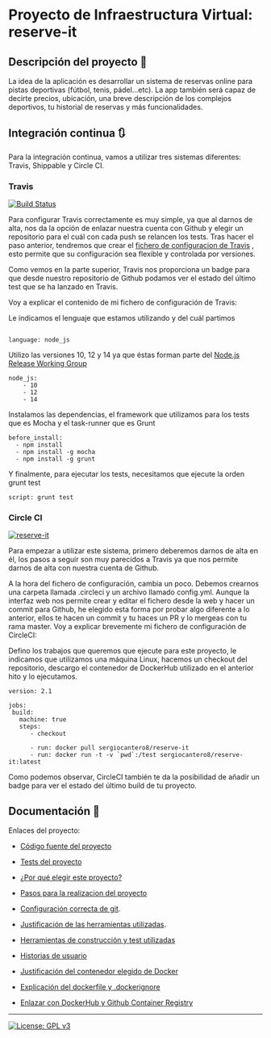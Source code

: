 # Proyecto de Infraestructura Virtual: reserve-it

## Descripción del proyecto :green_book:
La idea de la aplicación es desarrollar un sistema de reservas online para pistas deportivas (fútbol, tenis, pádel...etc). La app también será capaz de decirte precios, ubicación, una breve descripción de los complejos deportivos, tu historial de reservas y más funcionalidades.

## Integración continua :arrows_clockwise:

Para la integración continua, vamos a utilizar tres sistemas diferentes: Travis, Shippable y Circle CI.

### Travis
[![Build Status](https://travis-ci.com/sergiocantero8/reserve-it.svg?branch=master)](https://travis-ci.com/sergiocantero8/reserve-it)

Para configurar Travis correctamente es muy simple, ya que al darnos de alta, nos da la opción de enlazar nuestra cuenta con Github y elegir un repositorio para el cuál con cada push se relancen los tests. Tras hacer el paso anterior, tendremos que crear el [fichero de configuracion de Travis](https://github.com/sergiocantero8/reserve-it/blob/master/.travis.yml) , esto permite que su configuración sea flexible y controlada por versiones.

Como vemos en la parte superior, Travis nos proporciona un badge para que desde nuestro repositorio de Github podamos ver el estado del último test que se ha lanzado en Travis.

Voy a explicar el contenido de mi fichero de configuración de Travis:

Le indicamos el lenguaje que estamos utilizando y del cuál partimos
```

language: node_js

```

Utilizo las versiones 10, 12 y 14 ya que éstas forman parte del [Node.js Release Working Group](https://github.com/nodejs/Release)

```
node_js:
    - 10
    - 12
    - 14

```
Instalamos las dependencias, el framework que utilizamos para los tests que es Mocha y el task-runner que es Grunt
```
before_install:
  - npm install
  - npm install -g mocha
  - npm install -g grunt
```

Y finalmente, para ejecutar los tests, necesitamos que ejecute la orden grunt test

```
script: grunt test

```

### Circle CI

[![reserve-it](https://circleci.com/gh/sergiocantero8/reserve-it.svg?style=svg)](https://app.circleci.com/pipelines/github/sergiocantero8/reserve-it)

Para empezar a utilizar este sistema, primero deberemos darnos de alta en él, los pasos a seguir son muy parecidos a Travis ya que nos permite darnos de alta con nuestra cuenta de Github.

A la hora del fichero de configuración, cambia un poco. Debemos crearnos una carpeta llamada .circleci y un archivo llamado config.yml. Aunque la interfaz web nos permite crear y editar el fichero desde la web y hacer un commit para Github, he elegido esta forma por probar algo diferente a lo anterior, ellos te hacen un commit y tu haces un PR y lo mergeas con tu rama master. Voy a explicar brevemente mi fichero de configuración de CircleCI:


Defino los trabajos que queremos que ejecute para este proyecto, le indicamos que utilizamos una máquina Linux, hacemos un checkout del repositorio, descargo el contenedor de DockerHub utilizado en el anterior hito y lo ejecutamos.

```
version: 2.1

jobs:
 build:
   machine: true
   steps:
      - checkout

      - run: docker pull sergiocantero8/reserve-it
      - run: docker run -t -v `pwd`:/test sergiocantero8/reserve-it:latest

```

Como podemos observar, CircleCI también te da la posibilidad de añadir un badge para ver el estado del último build de tu proyecto.


## Documentación :page_facing_up:

Enlaces del proyecto: 

+ [Código fuente del proyecto](https://github.com/sergiocantero8/ReserveIt-API/blob/master/src)

+ [Tests del proyecto](https://github.com/sergiocantero8/ReserveIt-API/tree/master/test)

+ [¿Por qué elegir este proyecto?](https://github.com/sergiocantero8/ReserveIt-API/blob/master/docs/eleccion_proyecto.md)

+ [Pasos para la realizacion del proyecto](https://github.com/sergiocantero8/ReserveIt-API/blob/master/docs/pasos.md)

+ [Configuración correcta de git](https://github.com/sergiocantero8/ReserveIt-API/blob/master/docs/git_config.md).

+ [Justificación de las herramientas utilizadas](https://github.com/sergiocantero8/ReserveIt-API/blob/master/docs/herramientas.md).

+ [Herramientas de construcción y test utilizadas](https://github.com/sergiocantero8/ReserveIt-API/blob/master/docs/herramientas_test.md)

+ [Historias de usuario](https://github.com/sergiocantero8/reserve-it/blob/master/docs/herramientas_test.md)

+ [Justificación del contenedor elegido de Docker](https://github.com/sergiocantero8/reserve-it/blob/master/docs/justificacion_docker.md)

+ [Explicación del dockerfile y .dockerignore](https://github.com/sergiocantero8/reserve-it/blob/master/docs/explicacion_dockerfile.md)

+ [Enlazar con DockerHub y Github Container Registry](https://github.com/sergiocantero8/reserve-it/blob/master/docs/dockerhub_y_gcr.md)




---
[![License: GPL v3](https://img.shields.io/badge/License-GPLv3-blue.svg)](https://www.gnu.org/licenses/gpl-3.0)
